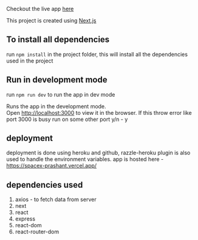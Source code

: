 Checkout the live app [here](https://spacex-prashant.vercel.app)

This project is created using [Next.js](https://nextjs.org/)

## To install all dependencies

run `npm install` in the project folder, this will install all the dependencies used in the project

## Run in development mode
run `npm run dev` to run the app in dev mode

Runs the app in the development mode.<br />
Open [http://localhost:3000](http://localhost:3000) to view it in the browser.
If this throw error like port 3000 is busy run on some other port y/n - y

## deployment

deployment is done using heroku and github, razzle-heroku plugin is also used to handle the environment variables.
app is hosted here - https://spacex-prashant.vercel.app/
 

## dependencies used
1. axios - to fetch data from server
2. next
3. react 
4. express
7. react-dom
8. react-router-dom
